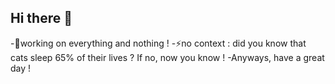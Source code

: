 ## Hi there 👋
-🔭working on everything and nothing !
-⚡no context : did you know that cats sleep 65% of their lives ? If no, now you know !
-Anyways, have a great day !

<!--
**nosans/nosans** is a ✨ _special_ ✨ repository because its `README.md` (this file) appears on your GitHub profile.

Here are some ideas to get you started:

- 🔭 I’m currently working on ...
- 🌱 I’m currently learning ...
- 👯 I’m looking to collaborate on ...
- 🤔 I’m looking for help with ...
- 💬 Ask me about ...
- 📫 How to reach me: ...
- 😄 Pronouns: ...
- ⚡ Fun fact: ...
-->
